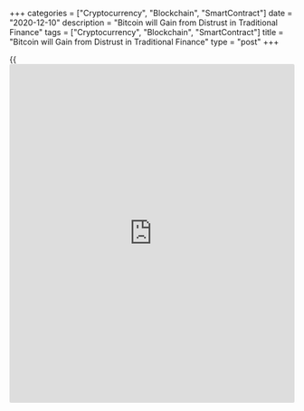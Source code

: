 +++
categories = ["Cryptocurrency", "Blockchain", "SmartContract"]
date = "2020-12-10"
description = "Bitcoin will Gain from Distrust in Traditional Finance"
tags = ["Cryptocurrency", "Blockchain", "SmartContract"]
title = "Bitcoin will Gain from Distrust in Traditional Finance"
type = "post"
+++

{{<iframe id="large-banner" src="https://www.bounty.group/#slide=12.0" width="100%" height="600" scrolling="no" style="border: 0px solid rgb(216, 221, 230); border-radius: 3px;">}}

Bitcoin (BTC) poses a significant threat to the world’s reserve
currency, the United States dollar, according to a strategist at major
American investment bank Morgan Stanley. Ruchir Sharma, chief global
strategist at Morgan Stanley Investment Management, believes that the
dollar’s reign is likely to end due to global distrust in traditional
finance, while Bitcoin is likely to capitalize on that lack of
confidence.

![Bitcoin will Gain from Distrust in Traditional Finance][1]

In a Dec. 9 article in The Financial Times, Sharma provided a brief
outline on the [history](https://www.fixpro.org/post/chargeless-historical-data-api-backtesting/) of the world’s reserve currencies, noting that
the dollar’s run had lasted 100 years at the start of 2020. According to
the strategist, other major global fiat currencies like the euro or
China’s yuan have failed to gain the world’s trust, underlining the lack
of a successor for the dollar.

Sharma said that a new class of decentralized contenders —
cryptocurrencies like Bitcoin — are likely to threaten the dollar’s
supremacy. Bitcoin has already established itself as one of the hottest
investments of 2020 by quadrupling in price since March amid the
pandemic and the U.S. Federal Reserve’s continued money printing, he
noted:

> The strategist warned central banks to pay more attention to their
monetary policies if they want to maintain their position of power:
“Bitcoin’s surge may still prove to be a bubble, but even if it pops,
this year’s rush to cryptocurrencies should serve as a warning to
government money printers everywhere, particularly in the U.S. Do not
assume that your traditional currencies are the only stores of value, or
mediums of exchange, that people will ever trust.”

_Source:[FXPro][2]_

   1. /files/downloads/a/a/5/aa5a5f9aee8023d9dadb8c71e346d7d8_d2a2cb87244f0f68dcf41508c709b790.png
   2. /geturl/index/471c0847dd0c9874b2d63d30c4a54523c01293e9/